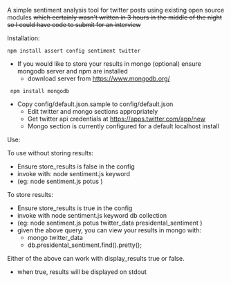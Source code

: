 A simple sentiment analysis tool for twitter posts using existing open source modules
~~which certainly wasn't written in 3 hours in the middle of the night so I could have code to submit for an interview~~

Installation:

```
npm install assert config sentiment twitter
```
- If you would like to store your results in mongo (optional) ensure mongodb server and npm are installed
  - download server from https://www.mongodb.org/
```  
 npm install mongodb
```

- Copy config/default.json.sample to config/default.json
  - Edit twitter and mongo sections appropriately
  - Get twitter api credentials at https://apps.twitter.com/app/new
  - Mongo section is currently configured for a default localhost install

Use:

To use without storing results:
  -  Ensure store_results is false in the config
  -  invoke with: node sentiment.js keyword
  -  (eg: node sentiment.js potus )

To store results:
  - Ensure store_results is true in the config
  - invoke with node sentiment.js keyword db collection
  - (eg: node sentiment.js potus twitter_data presidental_sentiment )
  - given the above query, you can view your results in mongo with:
    - mongo twitter_data
    - db.presidental_sentiment.find().pretty();

Either of the above can work with display_results true or false.
  - when true, results will be displayed on stdout
